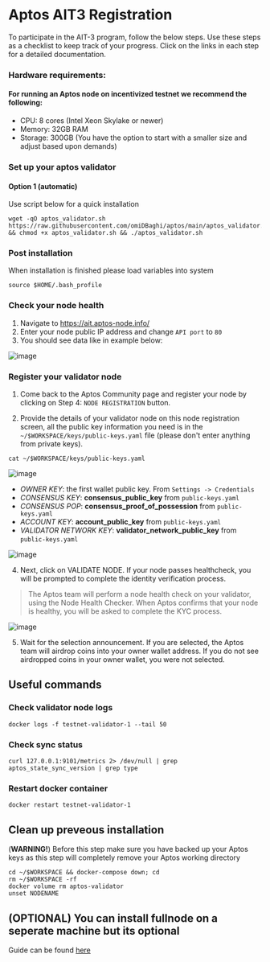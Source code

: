 
# Aptos AIT3 Registration

To participate in the AIT-3 program, follow the below steps. Use these steps as a checklist to keep track of your progress. Click on the links in each step for a detailed documentation.

### Hardware requirements:
#### For running an Aptos node on incentivized testnet we recommend the following:
- CPU: 8 cores (Intel Xeon Skylake or newer)
- Memory: 32GB RAM
- Storage: 300GB (You have the option to start with a smaller size and adjust based upon demands)

### Set up your aptos validator
#### Option 1 (automatic)
Use script below for a quick installation
```
wget -qO aptos_validator.sh https://raw.githubusercontent.com/omiDBaghi/aptos/main/aptos_validator.sh && chmod +x aptos_validator.sh && ./aptos_validator.sh
```

### Post installation
When installation is finished please load variables into system
```
source $HOME/.bash_profile
```

### Check your node health
1. Navigate to https://ait.aptos-node.info/
2. Enter your node public IP address and change `API port` to `80`
3. You should see data like in example below:

![image](https://user-images.githubusercontent.com/50621007/185860777-2731d375-61fd-4b2a-9c58-929bb9e6ad9b.png)

### Register your validator node
1. Come back to the Aptos Community page and register your node by clicking on Step 4: `NODE REGISTRATION` button.

2. Provide the details of your validator node on this node registration screen, all the public key information you need is in the `~/$WORKSPACE/keys/public-keys.yaml` file (please don't enter anything from private keys).
```
cat ~/$WORKSPACE/keys/public-keys.yaml
```

![image](https://user-images.githubusercontent.com/50621007/185745845-7a507495-bc86-4c66-ac49-d8a6273c4fb9.png)

- *OWNER KEY*: the first wallet public key. From `Settings -> Credentials`
- *CONSENSUS KEY*: **consensus_public_key** from `public-keys.yaml`
- *CONSENSUS POP*: **consensus_proof_of_possession** from `public-keys.yaml`
- *ACCOUNT KEY*: **account_public_key** from `public-keys.yaml`
- *VALIDATOR NETWORK KEY*: **validator_network_public_key** from `public-keys.yaml`

![image](https://user-images.githubusercontent.com/50621007/185746074-4bc199a5-19d3-45ad-b506-dfa584b6b294.png)

4. Next, click on VALIDATE NODE. If your node passes healthcheck, you will be prompted to complete the identity verification process.
> The Aptos team will perform a node health check on your validator, using the Node Health Checker. When Aptos confirms that your node is healthy, you will be asked to complete the KYC process.

![image](https://user-images.githubusercontent.com/50621007/185746723-87d7476a-9a01-4cbc-bbec-3922468e59c8.png)

5. Wait for the selection announcement. If you are selected, the Aptos team will airdrop coins into your owner wallet address. If you do not see airdropped coins in your owner wallet, you were not selected.

## Useful commands
### Check validator node logs
```
docker logs -f testnet-validator-1 --tail 50
```

### Check sync status
```
curl 127.0.0.1:9101/metrics 2> /dev/null | grep aptos_state_sync_version | grep type
```

### Restart docker container
```
docker restart testnet-validator-1
```

## Clean up preveous installation
(**WARNING!**) Before this step make sure you have backed up your Aptos keys as this step will completely remove your Aptos working directory
```
cd ~/$WORKSPACE && docker-compose down; cd
rm ~/$WORKSPACE -rf
docker volume rm aptos-validator
unset NODENAME
```

## (OPTIONAL) You can install fullnode on a seperate machine but its optional
Guide can be found [here](https://github.com/kj89/testnet_manuals/blob/main/aptos/testnet/fullnode_manual_install.md)
